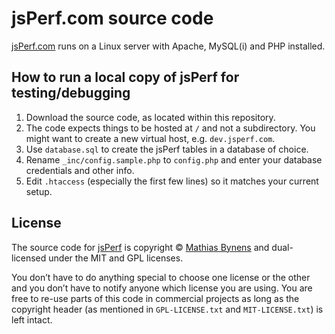 # jsPerf.com source code

[jsPerf.com](http://jsperf.com/) runs on a Linux server with Apache, MySQL(i) and PHP installed.

## How to run a local copy of jsPerf for testing/debugging

1. Download the source code, as located within this repository.
2. The code expects things to be hosted at `/` and not a subdirectory. You might want to create a new virtual host, e.g. `dev.jsperf.com`.
3. Use `database.sql` to create the jsPerf tables in a database of choice.
4. Rename `_inc/config.sample.php` to `config.php` and enter your database credentials and other info.
5. Edit `.htaccess` (especially the first few lines) so it matches your current setup.

## License

The source code for [jsPerf](http://jsperf.com/) is copyright © [Mathias Bynens](http://mathiasbynens.be/) and dual-licensed under the MIT and GPL licenses.

You don’t have to do anything special to choose one license or the other and you don’t have to notify anyone which license you are using. You are free to re-use parts of this code in commercial projects as long as the copyright header (as mentioned in `GPL-LICENSE.txt` and `MIT-LICENSE.txt`) is left intact.